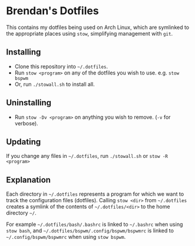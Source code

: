 # Brendan's Dotfiles

This contains my dotfiles being used on Arch Linux, which are symlinked to the appropriate places using `stow`, simplifying management with `git`.

## Installing

* Clone this repository into `~/.dotfiles`.
* Run `stow <program>` on any of the dotfiles you wish to use. e.g. `stow bspwm`
* Or, run `./stowall.sh` to install all.

## Uninstalling 

* Run `stow -Dv <program>` on anything you wish to remove. (`-v` for verbose).

## Updating

If you change any files in `~/.dotfiles`, run `./stowall.sh` or `stow -R <program>`

## Explanation 

Each directory in `~/.dotfiles` represents a program for which we want to track the configuration files (dotfiles). Calling `stow <dir>` from `~/.dotfiles` creates a symlink of the contents of `~/.dotfiles/<dir>` to the home directory `~/`. 

For example `~/.dotfiles/bash/.bashrc` is linked to `~/.bashrc` when using `stow bash`, and `~/.dotfiles/bspwm/.config/bspwm/bspwmrc` is linked to `~/.config/bspwm/bspwmrc` when using `stow bspwm`.